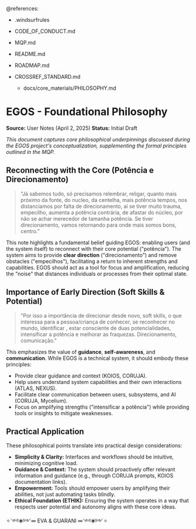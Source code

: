 @references:
- .windsurfrules
- CODE_OF_CONDUCT.md
- MQP.md
- README.md
- ROADMAP.md
- CROSSREF_STANDARD.md

  - docs/core_materials/PHILOSOPHY.md

# EGOS - Foundational Philosophy

**Source:** User Notes (April 2, 2025)
**Status:** Initial Draft

*This document captures core philosophical underpinnings discussed during the EGOS project's conceptualization, supplementing the formal principles outlined in the MQP.*

## Reconnecting with the Core (Potência e Direcionamento)

> "Já sabemos tudo, só precisamos relembrar, religar, quanto mais próximo da fonte, do nucleo, da centelha, mais potência tempos, nos distanciamos por falta de direcionamento, aí se tiver muito trauma, empecilho, aumenta a potência contrária, de afastar do núcleo, por não se achar merecedor de tamanha potência. Se tiver direcionamento, vamos retornando para onde mais somos bons, centro."

This note highlights a fundamental belief guiding EGOS: enabling users (and the system itself) to reconnect with their core potential ("potência"). The system aims to provide **clear direction** ("direcionamento") and remove obstacles ("empecilhos"), facilitating a return to inherent strengths and capabilities. EGOS should act as a tool for focus and amplification, reducing the "noise" that distances individuals or processes from their optimal state.

## Importance of Early Direction (Soft Skills & Potential)

> "Por isso a importância de direcionar desde novo, soft skills, o que interessa para a pessoa/criança de conhecer, se reconhecer no mundo, identificar , estar consciente de duas potencialidades, intensificar a potência e melhorar as fraquezas. Direcionamento, comunicação."

This emphasizes the value of **guidance**, **self-awareness**, and **communication**. While EGOS is a technical system, it should embody these principles:
*   Provide clear guidance and context (KOIOS, CORUJA).
*   Help users understand system capabilities and their own interactions (ATLAS, NEXUS).
*   Facilitate clear communication between users, subsystems, and AI (CORUJA, Mycelium).
*   Focus on amplifying strengths ("intensificar a potência") while providing tools or insights to mitigate weaknesses.

## Practical Application

These philosophical points translate into practical design considerations:

*   **Simplicity & Clarity:** Interfaces and workflows should be intuitive, minimizing cognitive load.
*   **Guidance & Context:** The system should proactively offer relevant information and guidance (e.g., through CORUJA prompts, KOIOS documentation links).
*   **Empowerment:** Tools should empower users by amplifying their abilities, not just automating tasks blindly.
*   **Ethical Foundation (ETHIK):** Ensuring the system operates in a way that respects user potential and autonomy aligns with these core ideas.

✧༺❀༻∞ EVA & GUARANI ∞༺❀༻✧